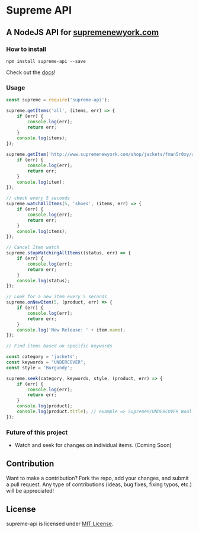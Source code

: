 # Supreme API
## A NodeJS API for [supremenewyork.com](http://www.supremenewyork.com/)


### How to install
```npm install supreme-api --save```

Check out the [docs](https://github.com/dzt/supreme-api/wiki/Docs)!

### Usage
```javascript
const supreme = require('supreme-api');

supreme.getItems('all', (items, err) => {
    if (err) {
        console.log(err);
        return err;
    }
    console.log(items);
});

supreme.getItem('http://www.supremenewyork.com/shop/jackets/fman5r0xy/aw5dopam2', (item, err) => {
    if (err) {
        console.log(err);
        return err;
    }
    console.log(item);
});

// check every 5 seconds
supreme.watchAllItems(5, 'shoes', (items, err) => {
    if (err) {
        console.log(err);
        return err;
    }
    console.log(items);
});

// Cancel Item watch
supreme.stopWatchingAllItems((status, err) => {
    if (err) {
        console.log(err);
        return err;
    }
    console.log(status);
});

// Look for a new item every 5 seconds
supreme.onNewItem(5, (product, err) => {
    if (err) {
        console.log(err);
        return err;
    }
    console.log('New Release: ' + item.name);
});

// Find items based on specific keywords

const category = 'jackets';
const keywords = "UNDERCOVER";
const style = 'Burgundy';

supreme.seek(category, keywords, style, (product, err) => {
    if (err) {
        console.log(err);
        return err;
    }
    console.log(product);
    console.log(product.title); // example => Supreme®/UNDERCOVER Wool Overcoat
});

```

### Future of this project
* Watch and seek for changes on individual items. (Coming Soon)

## Contribution
Want to make a contribution? Fork the repo, add your changes, and submit a pull request. Any type of contributions (ideas, bug fixes, fixing typos, etc.) will be appreciated!


## License
supreme-api is licensed under [MIT License](https://github.com/dzt/supreme-api/blob/master/LICENSE).
